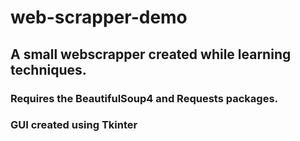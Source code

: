 # web-scrapper-demo
## A small webscrapper created while learning techniques.
### Requires the BeautifulSoup4 and Requests packages.
### GUI created using Tkinter
